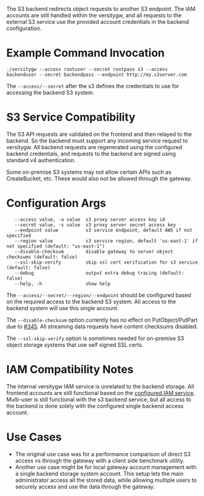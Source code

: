 The S3 backend redirects object requests to another S3 endpoint. The IAM accounts are still handled within the versitygw, and all requests to the external S3 service use the provided account credentials in the backend configuration.

# Example Command Invocation
```
./versitygw --access rootuser --secret rootpass s3 --access backenduser --secret backendpass --endpoint http://my.s3server.com
```

The `--access/--secret` after the s3 defines the credentials to use for accessing the backend S3 system.

# S3 Service Compatibility
The S3 API requests are validated on the frontend and then relayed to the backend.  So the backend must support any incoming service request to versitygw. All backend requests are regenerated using the configured backend credentials, and requests to the backend are signed using standard v4 authentication.

Some on-premise S3 systems may not allow certain APIs such as CreateBucket, etc. These would also not be allowed through the gateway.

# Configuration Args
```
   --access value, -a value  s3 proxy server access key id
   --secret value, -s value  s3 proxy server secret access key
   --endpoint value          s3 service endpoint, default AWS if not specified
   --region value            s3 service region, default 'us-east-1' if not specified (default: "us-east-1")
   --disable-checksum        disable gateway to server object checksums (default: false)
   --ssl-skip-verify         skip ssl cert verification for s3 service (default: false)
   --debug                   output extra debug tracing (default: false)
   --help, -h                show help
```

The `--access/--secret/--region/--endpoint` should be configured based on the required access to the backend S3 system.  All access to the backend system will use this single account.

The `--disable-checksum` option currently has no effect on PutObject/PutPart due to [#345](https://github.com/versity/versitygw/issues/345).  All streaming data requests have content checksums disabled.

The `--ssl-skip-verify` option is sometimes needed for on-premise S3 object storage systems that use self signed SSL certs.

# IAM Compatibility Notes
The internal versitygw IAM service is unrelated to the backend storage. All frontend accounts are still functional based on the [configured IAM service](https://github.com/versity/versitygw/wiki/Multi-Tenant). Multi-user is still functional with the s3 backend service, but all access to the backend is done solely with the configured single backend access account.

# Use Cases
* The original use case was for a performance comparison of direct S3 access vs through the gateway with a client side benchmark utility.
* Another use case might be for local gateway account management with a single backend storage system account. This setup lets the main administrator access all the stored data, while allowing multiple users to securely access and use the data through the gateway.